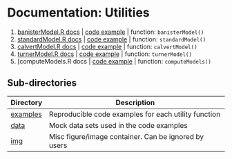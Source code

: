 # Documentation: Utilities

1. [banisterModel.R docs]() | [code example]() | function: `banisterModel()`
2. [standardModel.R docs]() | [code example]() | function: `standardModel()`
3. [calvertModel.R docs]() | [code example]() | function: `calvertModel()`
4. [turnerModel.R docs]() | [code example]() | function: `turnerModel()`
5. [computeModels.R docs[]() | [code example]() | function: `computeModels()`


## Sub-directories

| Directory | Description |
|-|-|
| [examples](code_examples/) | Reproducible code examples for each utility function |
| [data](data/) | Mock data sets used in the code examples |
| [img](img/) | Misc figure/image container. Can be ignored by users |